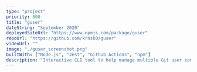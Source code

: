 ```yaml
---
type: "project"
priority: 800
title: "guser"
dateString: "September 2020"
deployedSiteUrl: "https://www.npmjs.com/package/guser"
repoUrl: "https://github.com/krnsk0/guser"
videoUrl: ""
image: "./guser_screenshot.png"
builtWith: ["Node.js", "Jest", "Github Actions", "npm"]
description: "Interactive CLI tool to help manage multiple Git user configurations on a single machine. "
---
```

